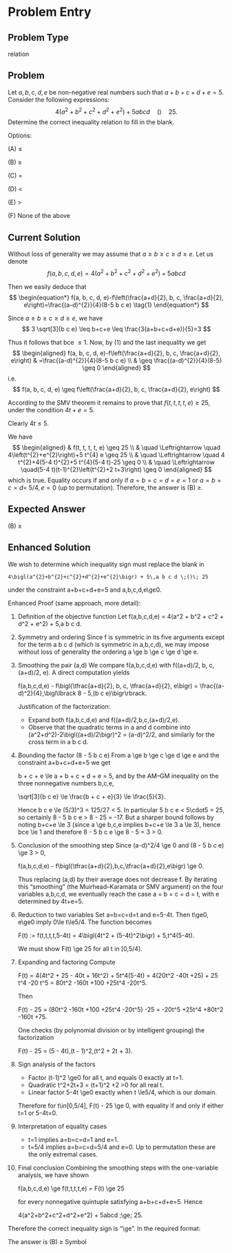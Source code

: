 # Problem Entry

## Problem Type
relation

## Problem
Let $a, b, c, d, e$ be non-negative real numbers such that $a+b+c+d+e=5$. Consider the following expressions:
$$
4\left(a^{2}+b^{2}+c^{2}+d^{2}+e^{2}\right)+5 a b c d \quad () \quad 25 .
$$
Determine the correct inequality relation to fill in the blank.

Options:

(A) $\leq$ 

(B) $\geq$

(C) $=$ 

(D) $<$

(E) $>$

(F) None of the above

## Current Solution
Without loss of generality we may assume that $a \geq b \geq c \geq d \geq e$.
Let us denote
$$
f(a, b, c, d, e)=4\left(a^{2}+b^{2}+c^{2}+d^{2}+e^{2}\right)+5 a b c d
$$

Then we easily deduce that
$$
\begin{equation*}
f(a, b, c, d, e)-f\left(\frac{a+d}{2}, b, c, \frac{a+d}{2}, e\right)=\frac{(a-d)^{2}}{4}(8-5 b c e) \tag{1}
\end{equation*}
$$

Since $a \geq b \geq c \geq d \geq e$, we have
$$
3 \sqrt[3]{b c e} \leq b+c+e \leq \frac{3(a+b+c+d+e)}{5}=3
$$

Thus it follows that bce $\leq 1$.
Now, by (1) and the last inequality we get
$$
\begin{aligned}
f(a, b, c, d, e)-f\left(\frac{a+d}{2}, b, c, \frac{a+d}{2}, e\right) & =\frac{(a-d)^{2}}{4}(8-5 b c e) \\
& \geq \frac{(a-d)^{2}}{4}(8-5) \geq 0
\end{aligned}
$$
i.e.
$$
f(a, b, c, d, e) \geq f\left(\frac{a+d}{2}, b, c, \frac{a+d}{2}, e\right)
$$

According to the SMV theorem it remains to prove that $f(t, t, t, t, e) \geq 25$, under the condition $4 t+e=5$.

Clearly $4 t \leq 5$.

We have
$$
\begin{aligned}
& f(t, t, t, t, e) \geq 25 \\
& \quad \Leftrightarrow \quad 4\left(t^{2}+e^{2}\right)+5 t^{4} e \geq 25 \\
& \quad \Leftrightarrow \quad 4 t^{2}+4(5-4 t)^{2}+5 t^{4}(5-4 t)-25 \geq 0 \\
& \quad \Leftrightarrow \quad(5-4 t)(t-1)^{2}\left(t^{2}+2 t+3\right) \geq 0
\end{aligned}
$$
which is true.
Equality occurs if and only if $a=b=c=d=e=1$ or $a=b=c=d=$ $5 / 4, e=0$ (up to permutation). Therefore, the answer is (B) $\geq$.

## Expected Answer
(B) $\geq$

## Enhanced Solution
We wish to determine which inequality sign must replace the blank in

    4\bigl(a^{2}+b^{2}+c^{2}+d^{2}+e^{2}\bigr) + 5\,a b c d \;()\; 25

under the constraint a+b+c+d+e=5 and a,b,c,d,e\ge0.

Enhanced Proof (same approach, more detail):

1.  Definition of the objective function
    Let
        f(a,b,c,d,e)
        = 4(a^2 + b^2 + c^2 + d^2 + e^2)
          + 5\,a b c d.

2.  Symmetry and ordering
    Since f is symmetric in its five arguments except for the term a b c d (which is symmetric in a,b,c,d), we may impose without loss of generality the ordering
        a \ge b \ge c \ge d \ge e.

3.  Smoothing the pair (a,d)
    We compare f(a,b,c,d,e) with f((a+d)/2, b, c, (a+d)/2, e).  A direct computation yields

      f(a,b,c,d,e) - f\bigl(\tfrac{a+d}{2}, b, c, \tfrac{a+d}{2}, e\bigr)
      = \frac{(a-d)^2}{4}\,\bigl\lbrack 8 - 5\,(b c e)\bigr\rbrack.

    Justification of the factorization:
    - Expand both f(a,b,c,d,e) and f((a+d)/2,b,c,(a+d)/2,e).
    - Observe that the quadratic terms in a and d combine into (a^2+d^2)-2\bigl((a+d)/2\bigr)^2 = (a-d)^2/2,
      and similarly for the cross term in a b c d.

4.  Bounding the factor (8 - 5 b c e)
    From a \ge b \ge c \ge d \ge e and the constraint a+b+c+d+e=5 we get

      b + c + e \le a + b + c + d + e = 5,
      and by the AM–GM inequality on the three nonnegative numbers b,c,e,

      \sqrt[3]{b c e} \le \frac{b + c + e}{3} \le \frac{5}{3}.

    Hence b c e \le (5/3)^3 = 125/27 < 5.
    In particular 5 b c e < 5\cdot5 = 25, so certainly
        8 - 5 b c e > 8 - 25 = -17.
    But a sharper bound follows by noting b+c+e \le 3 (since a \ge b,c,e implies b+c+e \le 3 a \le 3), hence bce \le 1 and therefore
        8 - 5 b c e \ge 8 - 5 = 3 > 0.

5.  Conclusion of the smoothing step
    Since (a-d)^2/4 \ge 0 and (8 - 5 b c e) \ge 3 > 0,

      f(a,b,c,d,e) - f\bigl(\tfrac{a+d}{2},b,c,\tfrac{a+d}{2},e\bigr)
      \ge 0.

    Thus replacing (a,d) by their average does not decrease f.  By iterating this “smoothing” (the Muirhead–Karamata or SMV argument) on the four variables a,b,c,d, we eventually reach the case
        a = b = c = d = t,
    with e determined by 4t+e=5.

6.  Reduction to two variables
    Set a=b=c=d=t and e=5-4t.  Then t\ge0, e\ge0 imply 0\le t\le5/4.  The function becomes

      F(t) := f(t,t,t,t,5-4t)
             = 4\bigl(4t^2 + (5-4t)^2\bigr)
               + 5\,t^4(5-4t).

    We must show F(t) \ge 25 for all t in [0,5/4].

7.  Expanding and factoring
    Compute

      F(t)
      = 4(4t^2 + 25 - 40t + 16t^2) + 5t^4(5-4t)
      = 4(20t^2 -40t +25) + 25 t^4 -20 t^5
      = 80t^2 -160t +100 +25t^4 -20t^5.

    Then

      F(t) - 25
      = (80t^2 -160t +100 +25t^4 -20t^5) -25
      = -20t^5 +25t^4 +80t^2 -160t +75.

    One checks (by polynomial division or by intelligent grouping) the factorization

      F(t) - 25
      = (5 - 4t)\,(t - 1)^2\,(t^2 + 2t + 3).

8.  Sign analysis of the factors
    - Factor (t-1)^2 \ge0 for all t, and equals 0 exactly at t=1.
    - Quadratic t^2+2t+3 = (t+1)^2 +2 >0 for all real t.
    - Linear factor 5-4t \ge0 exactly when t \le5/4, which is our domain.

    Therefore for t\in[0,5/4],
        F(t) - 25 \ge 0,
    with equality if and only if either t=1 or 5-4t=0.

9.  Interpretation of equality cases
    - t=1 implies a=b=c=d=1 and e=1.
    - t=5/4 implies a=b=c=d=5/4 and e=0.
    Up to permutation these are the only extremal cases.

10. Final conclusion
    Combining the smoothing steps with the one-variable analysis, we have shown

      f(a,b,c,d,e) \ge f(t,t,t,t,e) = F(t) \ge 25

    for every nonnegative quintuple satisfying a+b+c+d+e=5.  Hence

      4(a^2+b^2+c^2+d^2+e^2) + 5abcd \;\ge\; 25.

Therefore the correct inequality sign is “\ge”.  In the required format:

The answer is (B) ≥ Symbol
